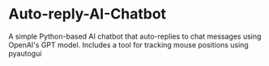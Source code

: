 # Auto-reply-AI-Chatbot
A simple Python-based AI chatbot that auto-replies to chat messages using OpenAI's GPT model. Includes a tool for tracking mouse positions using pyautogui
